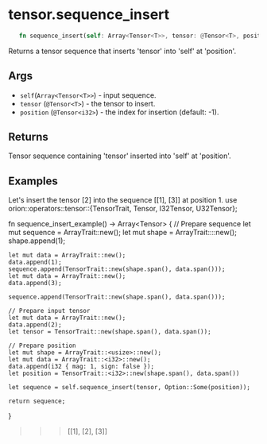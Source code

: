 # tensor.sequence_insert

```rust 
   fn sequence_insert(self: Array<Tensor<T>>, tensor: @Tensor<T>, position: Option<Tensor<i32>>) -> Array<Tensor<T>>;
```

Returns a tensor sequence that inserts 'tensor' into 'self' at 'position'.

## Args

* `self`(`Array<Tensor<T>>`) - input sequence.
* `tensor` (`@Tensor<T>`) - the tensor to insert.
* `position` (`@Tensor<i32>`) - the index for insertion (default: -1).

## Returns

Tensor sequence containing 'tensor' inserted into 'self' at 'position'.

## Examples

Let's insert the tensor [2] into the sequence [[1], [3]] at position 1.
use orion::operators::tensor::{TensorTrait, Tensor, I32Tensor, U32Tensor};

fn sequence_insert_example() -> Array<Tensor<u32>> {
    // Prepare sequence
    let mut sequence = ArrayTrait::new();
    let mut shape = ArrayTrait::<usize>::new();
    shape.append(1);

    let mut data = ArrayTrait::new();
    data.append(1);
    sequence.append(TensorTrait::new(shape.span(), data.span()));
    let mut data = ArrayTrait::new();
    data.append(3);

    sequence.append(TensorTrait::new(shape.span(), data.span()));

    // Prepare input tensor
    let mut data = ArrayTrait::new();
    data.append(2);
    let tensor = TensorTrait::new(shape.span(), data.span());

    // Prepare position
    let mut shape = ArrayTrait::<usize>::new();
    let mut data = ArrayTrait::<i32>::new();
    data.append(i32 { mag: 1, sign: false });
    let position = TensorTrait::<i32>::new(shape.span(), data.span())

    let sequence = self.sequence_insert(tensor, Option::Some(position));

    return sequence;
}

>>> [[1], [2], [3]]
```
